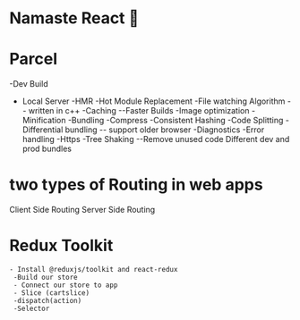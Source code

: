 # Namaste React 🧨

# Parcel

-Dev Build
- Local Server
-HMR -Hot Module Replacement
-File watching Algorithm  -- written in c++
-Caching --Faster Builds
-Image optimization
-Minification
-Bundling
-Compress
-Consistent Hashing
-Code Splitting
-Differential bundling -- support older browser
-Diagnostics
-Error handling
-Https
-Tree Shaking --Remove unused code
Different dev and prod bundles


#  two types of Routing in web apps
  Client Side Routing
  Server Side Routing 



  # Redux Toolkit
    - Install @reduxjs/toolkit and react-redux
     -Build our store
     - Connect our store to app
     - Slice (cartslice)
     -dispatch(action)
     -Selector
     

     